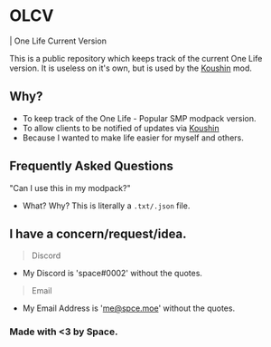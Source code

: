 # OLCV
| One Life Current Version

This is a public repository which keeps track of the current One Life version.
It is useless on it's own, but is used by the [Koushin](https://github.com/owospace/Koushin) mod.

## Why?
 - To keep track of the One Life - Popular SMP modpack version.
 - To allow clients to be notified of updates via [Koushin](https://github.com/owospace/Koushin)
 - Because I wanted to make life easier for myself and others.

## Frequently Asked Questions

"Can I use this in my modpack?"  
- What? Why? This is literally a `.txt/.json` file.

## I have a concern/request/idea.

> Discord
  - My Discord is 'space#0002' without the quotes.
> Email
  - My Email Address is 'me@spce.moe' without the quotes.

### Made with <3 by Space.
